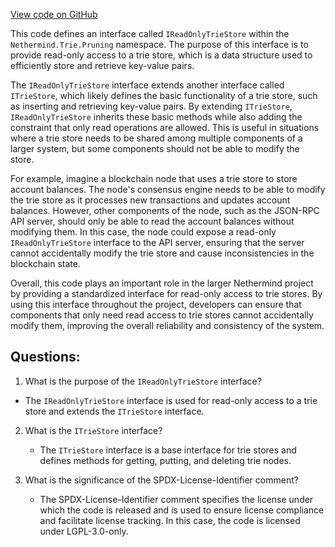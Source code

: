 [View code on GitHub](https://github.com/NethermindEth/nethermind/src/Nethermind/Nethermind.Trie/Pruning/IReadOnlyTrieStore.cs)

This code defines an interface called `IReadOnlyTrieStore` within the `Nethermind.Trie.Pruning` namespace. The purpose of this interface is to provide read-only access to a trie store, which is a data structure used to efficiently store and retrieve key-value pairs. 

The `IReadOnlyTrieStore` interface extends another interface called `ITrieStore`, which likely defines the basic functionality of a trie store, such as inserting and retrieving key-value pairs. By extending `ITrieStore`, `IReadOnlyTrieStore` inherits these basic methods while also adding the constraint that only read operations are allowed. This is useful in situations where a trie store needs to be shared among multiple components of a larger system, but some components should not be able to modify the store. 

For example, imagine a blockchain node that uses a trie store to store account balances. The node's consensus engine needs to be able to modify the trie store as it processes new transactions and updates account balances. However, other components of the node, such as the JSON-RPC API server, should only be able to read the account balances without modifying them. In this case, the node could expose a read-only `IReadOnlyTrieStore` interface to the API server, ensuring that the server cannot accidentally modify the trie store and cause inconsistencies in the blockchain state. 

Overall, this code plays an important role in the larger Nethermind project by providing a standardized interface for read-only access to trie stores. By using this interface throughout the project, developers can ensure that components that only need read access to trie stores cannot accidentally modify them, improving the overall reliability and consistency of the system.
## Questions: 
 1. What is the purpose of the `IReadOnlyTrieStore` interface?
   - The `IReadOnlyTrieStore` interface is used for read-only access to a trie store and extends the `ITrieStore` interface.

2. What is the `ITrieStore` interface?
   - The `ITrieStore` interface is a base interface for trie stores and defines methods for getting, putting, and deleting trie nodes.

3. What is the significance of the SPDX-License-Identifier comment?
   - The SPDX-License-Identifier comment specifies the license under which the code is released and is used to ensure license compliance and facilitate license tracking. In this case, the code is licensed under LGPL-3.0-only.